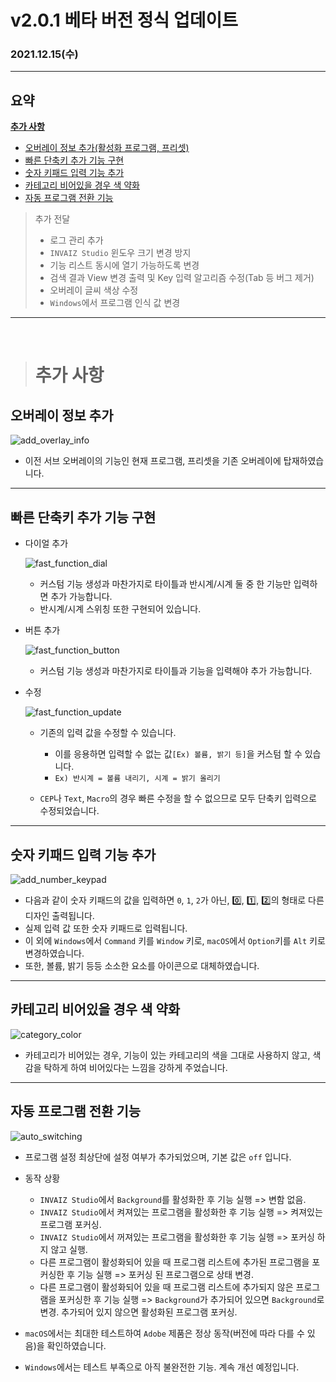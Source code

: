 # v2.0.1 베타 버전 정식 업데이트

### 2021.12.15(수)

---

## 요약

**[추가 사항](#추가-사항)**

- [오버레이 정보 추가(활성화 프로그램, 프리셋)](#오버레이-정보-추가)
- [빠른 단축키 추가 기능 구현](#빠른-단축키-추가-기능-구현)
- [숫자 키패드 입력 기능 추가](#숫자-키패드-입력-기능-추가)
- [카테고리 비어있을 경우 색 약화](#카테고리-비어있을-경우-색-약화)
- [자동 프로그램 전환 기능](#자동-프로그램-전환-기능)

> 추가 전달
>
> - 로그 관리 추가
> - `INVAIZ Studio` 윈도우 크기 변경 방지
> - 기능 리스트 동시에 열기 가능하도록 변경
> - 검색 결과 View 변경 출력 및 Key 입력 알고리즘 수정(Tab 등 버그 제거)
> - 오버레이 글씨 색상 수정
> - `Windows`에서 프로그램 인식 값 변경

---

<br />

> # 추가 사항

## 오버레이 정보 추가

![add_overlay_info](../assets/v2.0.1/add_overlay_info.png)

- 이전 서브 오버레이의 기능인 현재 프로그램, 프리셋을 기존 오버레이에 탑재하였습니다.

---

## 빠른 단축키 추가 기능 구현

- 다이얼 추가

  ![fast_function_dial](../assets/v2.0.1/fast_function_dial.gif)

  - 커스텀 기능 생성과 마찬가지로 타이틀과 반시계/시계 둘 중 한 기능만 입력하면 추가 가능합니다.
  - 반시계/시계 스위칭 또한 구현되어 있습니다.

- 버튼 추가

  ![fast_function_button](../assets/v2.0.1/fast_function_button.gif)

  - 커스텀 기능 생성과 마찬가지로 타이틀과 기능을 입력해야 추가 가능합니다.

- 수정

  ![fast_function_update](../assets/v2.0.1/fast_function_update.gif)

  - 기존의 입력 값을 수정할 수 있습니다.

    - 이를 응용하면 입력할 수 없는 값`[Ex) 볼륨, 밝기 등]`을 커스텀 할 수 있습니다.
    - `Ex) 반시계 = 볼륨 내리기, 시계 = 밝기 올리기`

  - `CEP`나 `Text`, `Macro`의 경우 빠른 수정을 할 수 없으므로 모두 단축키 입력으로 수정되었습니다.

---

## 숫자 키패드 입력 기능 추가

![add_number_keypad](../assets/v2.0.1/add_number_keypad.gif)

- 다음과 같이 숫자 키패드의 값을 입력하면 `0`, `1`, `2`가 아닌, 0️⃣, 1️⃣, 2️⃣의 형태로 다른 디자인 출력됩니다.
- 실제 입력 값 또한 숫자 키패드로 입력됩니다.
- 이 외에 `Windows`에서 `Command` 키를 `Window` 키로, `macOS`에서 `Option`키를 `Alt` 키로 변경하였습니다.
- 또한, 볼륨, 밝기 등등 소소한 요소를 아이콘으로 대체하였습니다.

---

## 카테고리 비어있을 경우 색 약화

![category_color](../assets/v2.0.1/category_color.png)

- 카테고리가 비어있는 경우, 기능이 있는 카테고리의 색을 그대로 사용하지 않고, 색감을 탁하게 하여 비어있다는 느낌을 강하게 주었습니다.

---

## 자동 프로그램 전환 기능

![auto_switching](../assets/v2.0.1/auto_switching.png)

- 프로그램 설정 최상단에 설정 여부가 추가되었으며, 기본 값은 `off` 입니다.
- 동작 상황

  - `INVAIZ Studio`에서 `Background`를 활성화한 후 기능 실행 => 변함 없음.
  - `INVAIZ Studio`에서 켜져있는 프로그램을 활성화한 후 기능 실행 => 켜져있는 프로그램 포커싱.
  - `INVAIZ Studio`에서 꺼져있는 프로그램을 활성화한 후 기능 실행 => 포커싱 하지 않고 실행.
  - 다른 프로그램이 활성화되어 있을 때 프로그램 리스트에 추가된 프로그램을 포커싱한 후 기능 실행 => 포커싱 된 프로그램으로 상태 변경.
  - 다른 프로그램이 활성화되어 있을 때 프로그램 리스트에 추가되지 않은 프로그램을 포커싱한 후 기능 실행 => `Background`가 추가되어 있으면 `Background`로 변경. 추가되어 있지 않으면 활성화된 프로그램 포커싱.

- `macOS`에서는 최대한 테스트하여 `Adobe` 제품은 정상 동작(버전에 따라 다를 수 있음)을 확인하였습니다.
- `Windows`에서는 테스트 부족으로 아직 불완전한 기능. 계속 개선 예정입니다.

